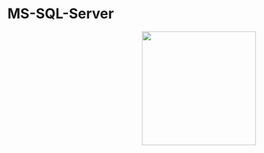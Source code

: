 # MS-SQL-Server

<img src="https://user-images.githubusercontent.com/43417474/52073975-3e337480-25a2-11e9-9b74-0be80d70092e.png" height="231" align="right">
